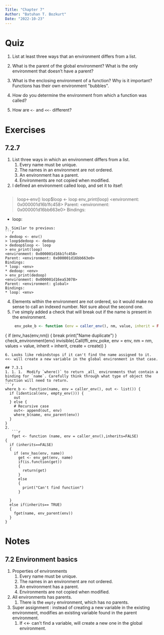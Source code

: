 ```yaml
---
Title: "Chapter 7"
Author: "Batuhan T. Bozkurt"
Date: "2022-10-23"
---
```


# Quiz
1.  List at least three ways that an environment differs from a list.
    
2.  What is the parent of the global environment? What is the only environment that doesn’t have a parent?
    
3.  What is the enclosing environment of a function? Why is it important?
    Functions has their own environment "bubbles". 
4.  How do you determine the environment from which a function was called?
    
5.  How are `<-` and `<<-` different?
# Exercises
## 7.2.7
1. List three ways in which an environment differs from a list.
	1.  Every name must be unique.
	2. The names in an environment are not ordered.
	3. An environment has a parent.
	4. Environments are not copied when modified.
2. I defined an environment called loop, and set it to itsef:
   ```r
> loop<-env()
> loop$loop <- loop
> env_print(loop)
<environment: 0x000001d16b1fc458>
Parent: <environment: 0x000001d16bb663e0>
Bindings:
* loop: <env>
```
3. Similar to previous:
```r
> dedoop <- env()
> loop$dedoop <- dedoop
> dedoop$loop <- loop
> env_print(loop)
<environment: 0x000001d16b1fc458>
Parent: <environment: 0x000001d16bb663e0>
Bindings:
* loop: <env>
* dedoop: <env>
> env_print(dedoop)
<environment: 0x000001d16ea53078>
Parent: <environment: global>
Bindings:
* loop: <env>
```
4. Elements within the environment are not ordered, so it would make no sense to call an indexed number. Not sure about the second one.
5. I've simply added a check that will break out if the name is present in the environment.
   ```r
    env_poke_b <- function (env = caller_env(), nm, value, inherit = FALSE, create = !inherit) 
{
  if (env_has(env,nm))
  {
    break
    print("Name duplicate")
  }
  check_environment(env)
  invisible(.Call(ffi_env_poke, env = env, nm = nm, values = value, 
                  inherit = inherit, create = create))
}
```
6. Looks like rebindstops if it can't find the name assigned to it. <<- will create a new variable in the global environment in that case.

## 7.3.1
1. 1. 1.  Modify `where()` to return _all_ environments that contain a binding for `name`. Carefully think through what type of object the function will need to return.
```r
where_b <- function(name, env = caller_env(), out <- list()) {
  if (identical(env, empty_env())) {
    out
  } else {
    # Recursive case
    out<- append(out, env)
    where_b(name, env_parent(env))
  }
}
2. 
   ```r
   fget <- function (name, env = caller_env(),inherits=FALSE)
{
  if (inherits==FALSE)
  {
    if (env_has(env, name))
      get <- env_get(env, name)
      if(is.function(get))
      { 
        return(get)
      }
      else
      { 
        print("Can't find function")
      }
    
  }
  else if(inherits== TRUE)
  {
    fget(name, env_parent(env))
  }
}
```

# Notes
## 7.2 Environment basics
1. Properties of environments
	1. Every name must be unique.
	2. The names in an environment are not ordered.
	3. An environment has a parent.
	4. Environments are not copied when modified.
2. All environments has parents.
	1. There is the `empty` environment, which has no parents.
3. Super assignment : instead of creating a new variable in the existing environment, modifies an existing variable found in the parent environment.
	1. If <<- can't find a variable, will create a new one in the global environment.
